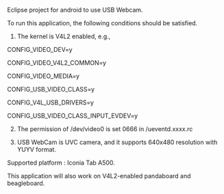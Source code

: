 Eclipse project for android to use USB Webcam.

To run this application, the following conditions should be satisfied.

1) The kernel is V4L2 enabled, e.g.,

 CONFIG_VIDEO_DEV=y

 CONFIG_VIDEO_V4L2_COMMON=y

 CONFIG_VIDEO_MEDIA=y

 CONFIG_USB_VIDEO_CLASS=y

 CONFIG_V4L_USB_DRIVERS=y

 CONFIG_USB_VIDEO_CLASS_INPUT_EVDEV=y

2) The permission of /dev/video0 is set 0666 in /ueventd.xxxx.rc

3) USB WebCam is UVC camera, and it supports 640x480 resolution with YUYV format.

Supported platform : Iconia Tab A500.

 This application will also work on V4L2-enabled pandaboard and beagleboard.
